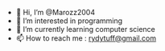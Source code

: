 - 👋 Hi, I’m @Marozz2004
- 👀 I’m interested in programming 
- 🌱 I’m currently learning computer science 
- 📫 How to reach me : rydytuff@gmail.com

<!---
Marozz2004/Marozz2004 is a ✨ special ✨ repository because its `README.md` (this file) appears on your GitHub profile.
You can click the Preview link to take a look at your changes.
--->
